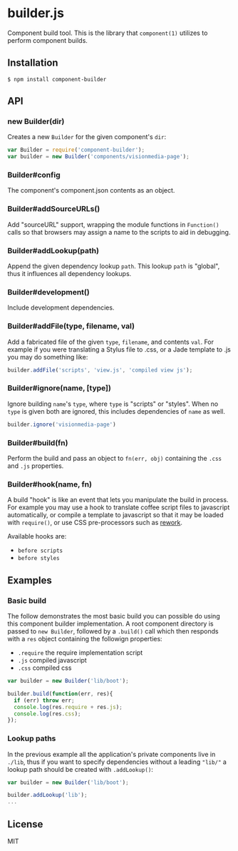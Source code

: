 # builder.js

  Component build tool. This is the library that `component(1)` utilizes
  to perform component builds.

## Installation

    $ npm install component-builder

## API

### new Builder(dir)

  Creates a new `Builder` for the given component's `dir`:

```js
var Builder = require('component-builder');
var builder = new Builder('components/visionmedia-page');
```

### Builder#config

  The component's component.json contents as an object.

### Builder#addSourceURLs()

  Add "sourceURL" support, wrapping the module functions
  in `Function()` calls so that browsers may assign a
  name to the scripts to aid in debugging.

### Builder#addLookup(path)

  Append the given dependency lookup `path`. This lookup `path` is
  "global", thus it influences all dependency lookups.

### Builder#development()

  Include development dependencies.

### Builder#addFile(type, filename, val)

  Add a fabricated file of the given `type`, `filename`,
  and contents `val`. For example if you were translating
  a Stylus file to .css, or a Jade template to .js you may
  do something like:

```js
builder.addFile('scripts', 'view.js', 'compiled view js');
```

### Builder#ignore(name, [type])

  Ignore building `name`'s `type`, where `type` is "scripts" or "styles". When
  no `type` is given both are ignored, this includes dependencies of `name` as well.

```js
builder.ignore('visionmedia-page')
```

### Builder#build(fn)

  Perform the build and pass an object to `fn(err, obj)` containing
  the `.css` and `.js` properties.

### Builder#hook(name, fn)

  A build "hook" is like an event that lets you manipulate the build in process. For
  example you may use a hook to translate coffee script files to javascript automatically,
  or compile a template to javascript so that it may be loaded with `require()`, or use
  CSS pre-processors such as [rework](https://github.com/visionmedia/rework).
  
  Available hooks are:
  - `before scripts`
  - `before styles`

## Examples

### Basic build

  The follow demonstrates the most basic build you can possible do using
  this component builder implementation. A root component directory is
  passed to `new Builder`, followed by a `.build()` call which then responds
  with a `res` object containing the followign properties:

  - `.require` the require implementation script
  - `.js` compiled javascript
  - `.css` compiled css

```js
var builder = new Builder('lib/boot');

builder.build(function(err, res){
  if (err) throw err;
  console.log(res.require + res.js);
  console.log(res.css);
});
```

### Lookup paths

  In the previous example all the application's private components live in `./lib`,
  thus if you want to specify dependencies without a leading `"lib/"` a lookup path
  should be created with `.addLookup()`:

```js
var builder = new Builder('lib/boot');

builder.addLookup('lib');
...
```

## License

  MIT
